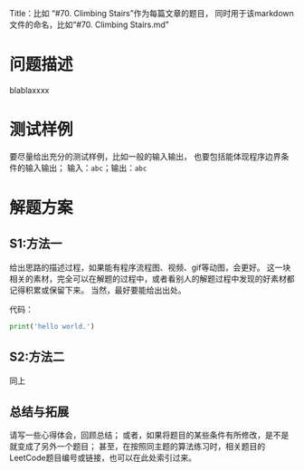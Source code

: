 Title：比如 “#70. Climbing Stairs”作为每篇文章的题目，
同时用于该markdown文件的命名，比如“#70. Climbing Stairs.md”

# 问题描述
blablaxxxx

# 测试样例
要尽量给出充分的测试样例，比如一般的输入输出，
也要包括能体现程序边界条件的输入输出；
输入：`abc`；输出：`abc` 

# 解题方案

## S1:方法一
给出思路的描述过程，如果能有程序流程图、视频、gif等动图，会更好。
这一块相关的素材，完全可以在解题的过程中，或者看别人的解题过程中发现的好素材都记得积累或保留下来。
当然，最好要能给出出处。

代码：
```Python
print('hello world.')
```

## S2:方法二
同上

## 总结与拓展
请写一些心得体会，回顾总结；
或者，如果将题目的某些条件有所修改，是不是就变成了另外一个题目；
甚至，在按照同主题的算法练习时，相关题目的LeetCode题目编号或链接，也可以在此处索引过来。

